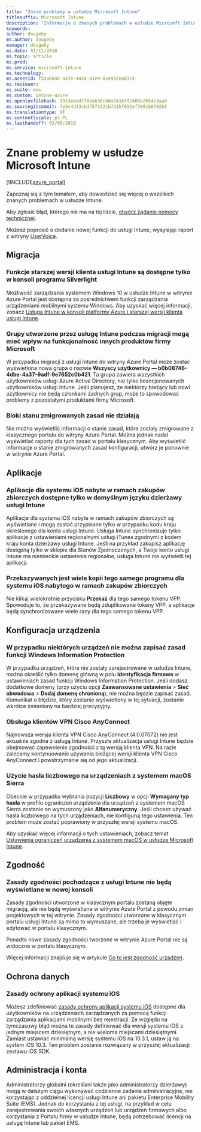 ```yaml
---
title: "Znane problemy w usłudze Microsoft Intune"
titlesuffix: Microsoft Intune
description: "Informacje o znanych problemach w usłudze Microsoft Intune."
keywords: 
author: dougeby
ms.author: dougeby
manager: dougeby
ms.date: 01/11/2018
ms.topic: article
ms.prod: 
ms.service: microsoft-intune
ms.technology: 
ms.assetid: f33a6645-a57e-4424-a1e9-0ce932ea83c5
ms.reviewer: 
ms.suite: ems
ms.custom: intune-azure
ms.openlocfilehash: 9933e6ed7f8ee636cb0a9416ff2409e2054e3aa0
ms.sourcegitcommit: 7e5c4d43cbd757342cb731bf691ef3891b0792b5
ms.translationtype: HT
ms.contentlocale: pl-PL
ms.lasthandoff: 03/05/2018
---
```

# <a name="known-issues-in-microsoft-intune"></a>Znane problemy w usłudze Microsoft Intune


[!INCLUDE[azure_portal](./includes/azure_portal.md)]


Zapoznaj się z tym tematem, aby dowiedzieć się więcej o wszelkich znanych problemach w usłudze Intune.

Aby zgłosić błąd, którego nie ma na tej liście, [otwórz żądanie pomocy technicznej](get-support.md).

Możesz poprosić o dodanie nowej funkcji do usługi Intune, wysyłając raport z witryny [UserVoice](https://microsoftintune.uservoice.com/forums/291681-ideas/category/189016-azure-admin-console).

## <a name="migration"></a>Migracja

### <a name="intune-legacy-pc-client-features-are-only-available-in-the-silverlight-console"></a>Funkcje starszej wersji klienta usługi Intune są dostępne tylko w konsoli programu Silverlight

Możliwość zarządzania systemem Windows 10 w usłudze Intune w witrynie Azure Portal jest dostępna za pośrednictwem funkcji zarządzania urządzeniami mobilnymi systemu Windows. Aby uzyskać więcej informacji, zobacz [Usługa Intune w konsoli platformy Azure i starszej wersji klienta usługi Intune](https://docs.microsoft.com/intune-classic/deploy-use/intune-on-azure).

### <a name="groups-created-by-intune-during-migration-might-affect-functionality-of-other-microsoft-products"></a>Grupy utworzone przez usługę Intune podczas migracji mogą mieć wpływ na funkcjonalność innych produktów firmy Microsoft

W przypadku migracji z usługi Intune do witryny Azure Portal może zostać wyświetlona nowa grupa o nazwie **Wszyscy użytkownicy — b0b08746-4dbe-4a37-9adf-9e7652c0b421**. Ta grupa zawiera wszystkich użytkowników usługi Azure Active Directory, nie tylko licencjonowanych użytkowników usługi Intune. Jeśli planujesz, że niektórzy bieżący lub nowi użytkownicy nie będą członkami żadnych grup, może to spowodować problemy z pozostałymi produktami firmy Microsoft.

### <a name="status-blades-for-migrated-policies-do-not-work"></a>Bloki stanu zmigrowanych zasad nie działają

Nie można wyświetlić informacji o stanie zasad, które zostały zmigrowane z klasycznego portalu do witryny Azure Portal. Można jednak nadal wyświetlać raporty dla tych zasad w portalu klasycznym. Aby wyświetlić informacje o stanie zmigrowanych zasad konfiguracji, utwórz je ponownie w witrynie Azure Portal.

## <a name="apps"></a>Aplikacje

### <a name="ios-volume-purchased-apps-only-available-in-default-intune-tenant-language"></a>Aplikacje dla systemu iOS nabyte w ramach zakupów zbiorczych dostępne tylko w domyślnym języku dzierżawy usługi Intune
Aplikacje dla systemu iOS nabyte w ramach zakupów zbiorczych są wyświetlane i mogą zostać przypisane tylko w przypadku kodu kraju określonego dla konta usługi Intune. Usługa Intune synchronizuje tylko aplikacje z ustawieniami regionalnymi usługi iTunes zgodnymi z kodem kraju konta dzierżawy usługi Intune. Jeśli na przykład zakupisz aplikację dostępną tylko w sklepie dla Stanów Zjednoczonych, a Twoje konto usługi Intune ma niemieckie ustawienia regionalne, usługa Intune nie wyświetli tej aplikacji.

### <a name="multiple-copies-of-the-same-ios-volume-purchase-program-are-uploaded"></a>Przekazywanych jest wiele kopii tego samego programu dla systemu iOS nabytego w ramach zakupów zbiorczych
Nie klikaj wielokrotnie przycisku **Przekaż** dla tego samego tokenu VPP. Spowoduje to, że przekazywane będą zduplikowane tokeny VPP, a aplikacje będą synchronizowane wiele razy dla tego samego tokenu VPP.


<!-- ## Groups -->

## <a name="device-configuration"></a>Konfiguracja urządzenia

### <a name="you-cannot-save-a-windows-information-protection-policy-for-some-devices"></a>W przypadku niektórych urządzeń nie można zapisać zasad funkcji Windows Information Protection

W przypadku urządzeń, które nie zostały zarejestrowane w usłudze Intune, można określić tylko domenę główną w polu **Identyfikacja firmowa** w ustawieniach zasad funkcji Windows Information Protection.
Jeśli dodasz dodatkowe domeny (przy użyciu opcji **Zaawansowane ustawienia** > **Sieć obwodowa** > **Dodaj domenę chronioną**), nie można będzie zapisać zasad. Komunikat o błędzie, który zostanie wyświetlony w tej sytuacji, zostanie wkrótce zmieniony na bardziej precyzyjny.

### <a name="cisco-anyconnect-vpn-client-support"></a>Obsługa klientów VPN Cisco AnyConnect

Najnowsza wersja klienta VPN Cisco AnyConnect (4.0.07072) nie jest aktualnie zgodna z usługą Intune.
Przyszła aktualizacja usługi Intune będzie obejmować zapewnienie zgodności z tą wersją klienta VPN. Na razie zalecamy kontynuowanie używania bieżącej wersji klienta VPN Cisco AnyConnect i powstrzymanie się od jego aktualizacji.

### <a name="using-the-numeric-password-type-with-macos-sierra-devices"></a>Użycie hasła liczbowego na urządzeniach z systemem macOS Sierra

Obecnie w przypadku wybrania pozycji **Liczbowy** w opcji **Wymagany typ hasła** w profilu ograniczeń urządzenia dla urządzeń z systemem macOS Sierra zostanie on wymuszony jako **Alfanumeryczny**. Jeśli chcesz używać hasła liczbowego na tych urządzeniach, nie konfiguruj tego ustawienia.
Ten problem może zostać poprawiony w przyszłej wersji systemu macOS.

Aby uzyskać więcej informacji o tych ustawieniach, zobacz temat [Ustawienia ograniczeń urządzenia z systemem macOS w usłudze Microsoft Intune](device-restrictions-macos.md).

## <a name="compliance"></a>Zgodność

### <a name="compliance-policies-from-intune-do-not-show-up-in-new-console"></a>Zasady zgodności pochodzące z usługi Intune nie będą wyświetlane w nowej konsoli

Zasady zgodności utworzone w klasycznym portalu zostaną objęte migracją, ale nie będą wyświetlane w witrynie Azure Portal z powodu zmian projektowych w tej witrynie. Zasady zgodności utworzone w klasycznym portalu usługi Intune są mimo to wymuszane, ale trzeba je wyświetlać i edytować w portalu klasycznym.

Ponadto nowe zasady zgodności tworzone w witrynie Azure Portal nie są widoczne w portalu klasycznym.

Więcej informacji znajduje się w artykule [Co to jest zgodność urządzeń](device-compliance.md).

<!-- ## Enrollment -->


## <a name="data-protection"></a>Ochrona danych

### <a name="ios-app-protection-policies"></a>Zasady ochrony aplikacji systemu iOS

Możesz zdefiniować [zasady ochrony aplikacji systemu iOS](app-protection-policy-settings-ios.md) dostępne dla użytkowników na urządzeniach zarządzanych za pomocą funkcji zarządzania aplikacjami mobilnymi bez rejestracji. Ze względu na tymczasowy błąd można te zasady definiować dla wersji systemu iOS z jednym miejscem dziesiętnym, a nie wieloma miejscami dziesiętnymi. Zamiast ustawiać minimalną wersję systemu iOS na 10.3.1, ustaw ją na system iOS 10.3. Ten problem zostanie rozwiązany w przyszłej aktualizacji zestawu iOS SDK.


## <a name="administration-and-accounts"></a>Administracja i konta

Administratorzy globalni (określani także jako administratorzy dzierżawy) mogą w dalszym ciągu wykonywać codzienne zadania administracyjne, nie korzystając z oddzielnej licencji usługi Intune ani pakietu Enterprise Mobility Suite (EMS). Jednak do korzystania z tej usługi, na przykład w celu zarejestrowania swoich własnych urządzeń lub urządzeń firmowych albo korzystania z Portalu firmy w usłudze Intune, będą potrzebować licencji na usługę Intune lub pakiet EMS.

<!-- ## Additional items -->

